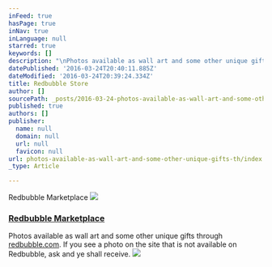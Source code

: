 ```yaml
---
inFeed: true
hasPage: true
inNav: true
inLanguage: null
starred: true
keywords: []
description: "\nPhotos available as wall art and some other unique gifts through redbubble.com. If you see a photo on the site that is not available on Redbubble, ask and ye shall receive. \_ \_"
datePublished: '2016-03-24T20:40:11.885Z'
dateModified: '2016-03-24T20:39:24.334Z'
title: Redbubble Store
author: []
sourcePath: _posts/2016-03-24-photos-available-as-wall-art-and-some-other-unique-gifts-th.md
published: true
authors: []
publisher:
  name: null
  domain: null
  url: null
  favicon: null
url: photos-available-as-wall-art-and-some-other-unique-gifts-th/index.html
_type: Article

---
```

Redbubble Marketplace
![](https://the-grid-user-content.s3-us-west-2.amazonaws.com/dda7795a-e5ef-47ec-9888-c527ad2804c8.jpg)

### [Redbubble Marketplace][0]

Photos available as wall art and some other unique gifts through [redbubble.com][1]. If you see a photo on the site that is not available on Redbubble, ask and ye shall receive.    ![](https://the-grid-user-content.s3-us-west-2.amazonaws.com/d87ced1c-2b8e-4acd-93ef-748c4543f0d0.jpg)

[0]: null
[1]: http://www.redbubble.com/people/monoclemonkey/portfolio/